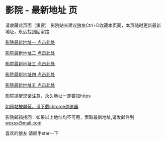 # 影院 - 最新地址 页

请收藏此页面（重要）
影院站长建议狼友Ctrl+D收藏本页面，本页随时更新最新地址，永远找到回家路

[影院最新地址一 点击此处](https://uj5g.sbs/) 

[影院最新地址二 点击此处](https://5g5g.sbs/) 

[影院最新地址三 点击此处](https://ax5g.sbs/) 

[影院最新地址四 点击此处](https://5g5g.sbs/) 

[影院最新地址五 点击此处](https://uj5g.sbs/) 

影院提醒您请注意，永久地址一定要加https

[如网站被屏蔽，请下载chrome浏览器](https://8xe23.com/chrome_93.0.4577.82.apk) 

影院邮箱找回：如果以上地址均不可用，索取最新地址,请发邮件到 woxsx@mail.com

喜欢的狼友 请顺手star一下
